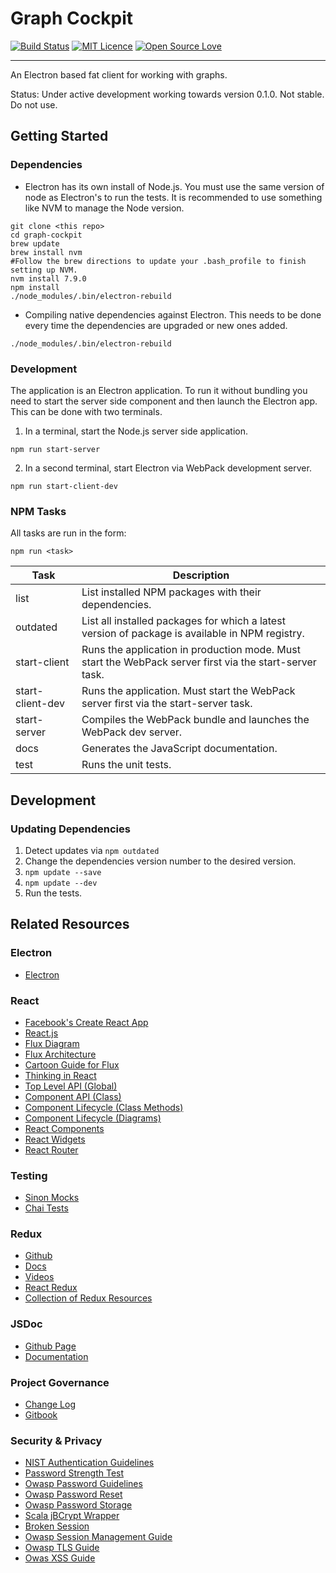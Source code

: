 # Graph Cockpit
[![Build Status](https://travis-ci.org/sholloway/graph-cockpit.svg?branch=dev)](https://travis-ci.org/sholloway/graph-cockpit)
[![MIT Licence](https://badges.frapsoft.com/os/mit/mit.png?v=103)](https://opensource.org/licenses/mit-license.php)
[![Open Source Love](https://badges.frapsoft.com/os/v3/open-source.png?v=103)](https://github.com/ellerbrock/open-source-badges/)
- - -
An Electron based fat client for working with graphs.

Status: Under active development working towards version 0.1.0. Not stable. Do not use.

## Getting Started
### Dependencies
* Electron has its own install of Node.js. You must use the same version of node
  as Electron's to run the tests. It is recommended to use something like NVM
  to manage the Node version.
```shell
git clone <this repo>
cd graph-cockpit
brew update
brew install nvm
#Follow the brew directions to update your .bash_profile to finish setting up NVM.
nvm install 7.9.0
npm install
./node_modules/.bin/electron-rebuild
```
* Compiling native dependencies against Electron. This needs to be done every
  time the dependencies are upgraded or new ones added.
```shell
./node_modules/.bin/electron-rebuild
```

### Development
The application is an Electron application. To run it without bundling you
need to start the server side component and then launch the Electron app.
This can be done with two terminals.
1. In a terminal, start the Node.js server side application.
  ```shell
  npm run start-server
  ```
2. In a second terminal, start Electron via WebPack development server.
  ```shell
  npm run start-client-dev
  ```

### NPM Tasks
All tasks are run in the form:
```shell
npm run <task>
```  

| Task             | Description                                                                                             |
|------------------|---------------------------------------------------------------------------------------------------------|
| list             | List installed NPM packages with their dependencies.                                                    |
| outdated         | List all installed packages for which a latest version of package is available in NPM registry.         |
| start-client     | Runs the application in production mode. Must start the WebPack server first via the start-server task. |
| start-client-dev | Runs the application. Must start the WebPack server first via the start-server task.                    |
| start-server     | Compiles the WebPack bundle and launches the WebPack dev server.                                        |
| docs             | Generates the JavaScript documentation.                                                                 |
| test             | Runs the unit tests.                                                                                    |

## Development
### Updating Dependencies
1. Detect updates via `npm outdated`
2. Change the dependencies version number to the desired version.
3. `npm update --save`
4. `npm update --dev`
5. Run the tests.

## Related Resources
### Electron
* [Electron](http://electron.atom.io)

### React
* [Facebook's Create React App](https://github.com/facebookincubator/create-react-app)
* [React.js](https://facebook.github.io/react/index.html)
* [Flux Diagram](https://github.com/facebook/flux)
* [Flux Architecture](https://facebook.github.io/flux/docs/overview.html)
* [Cartoon Guide for Flux](https://medium.com/code-cartoons/a-cartoon-guide-to-flux-6157355ab207)
* [Thinking in React](http://facebook.github.io/react/docs/thinking-in-react.html)
* [Top Level API (Global)](https://facebook.github.io/react/docs/top-level-api.html)
* [Component API (Class)](https://facebook.github.io/react/docs/component-api.html)
* [Component Lifecycle (Class Methods)](https://facebook.github.io/react/docs/component-specs.html)
* [Component Lifecycle (Diagrams)](http://javascript.tutorialhorizon.com/2014/09/13/execution-sequence-of-a-react-components-lifecycle-methods/)
* [React Components](http://react-components.com/)
* [React Widgets](https://github.com/jquense/react-widgets)
* [React Router](https://github.com/reactjs/react-router)

### Testing
* [Sinon Mocks](http://sinonjs.org/)
* [Chai Tests](http://chaijs.com/)

### Redux
* [Github](https://github.com/reactjs/redux)
* [Docs](http://redux.js.org/)
* [Videos](https://egghead.io/series/getting-started-with-redux)
* [React Redux](https://github.com/reactjs/react-redux)
* [Collection of Redux Resources](https://github.com/xgrommx/awesome-redux)

### JSDoc
* [Github Page](https://github.com/jsdoc3/jsdoc)
* [Documentation](http://usejsdoc.org)

### Project Governance
* [Change Log](http://keepachangelog.com/)
* [Gitbook](https://github.com/GitbookIO/gitbook)

### Security & Privacy
* [NIST Authentication Guidelines](https://pages.nist.gov/800-63-3/)
* [Password Strength Test](https://github.com/nowsecure/owasp-password-strength-test)
* [Owasp Password Guidelines](https://www.owasp.org/index.php/Authentication_Cheat_Sheet#Implement_Proper_Password_Strength_Controls)
* [Owasp Password Reset](https://www.owasp.org/index.php/Forgot_Password_Cheat_Sheet)
* [Owasp Password Storage](https://www.owasp.org/index.php/Password_Storage_Cheat_Sheet)
* [Scala jBCrypt Wrapper](https://github.com/t3hnar/scala-bcrypt)
* [Broken Session](https://www.owasp.org/index.php/Top_10_2013-A2-Broken_Authentication_and_Session_Management)
* [Owasp Session Management Guide](https://www.owasp.org/index.php/Session_Management_Cheat_Sheet)
* [Owasp TLS Guide](https://www.owasp.org/index.php/Transport_Layer_Protection_Cheat_Sheet)
* [Owas XSS Guide](https://www.owasp.org/index.php/XSS_(Cross_Site_Scripting)_Prevention_Cheat_Sheet)
